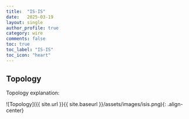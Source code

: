 ```yaml
---
title:  "IS-IS"
date:   2025-03-19
layout: single
author_profile: true
category: wire
comments: false
toc: true
toc_label: "IS-IS"
toc_icon: "heart"
---
```


## Topology
Topology explanation:

![Topology]({{ site.url }}{{ site.baseurl }}/assets/images/isis.png){: .align-center}